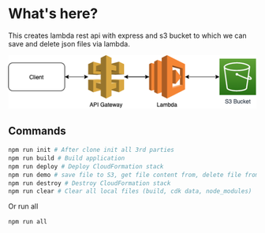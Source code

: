 # What's here?

This creates lambda rest api with express and s3 bucket to which we can save and delete json files via lambda.

![plot](../sketches/lambda-s3.png)

## Commands

```bash
npm run init # After clone init all 3rd parties
npm run build # Build application
npm run deploy # Deploy CloudFormation stack
npm run demo # save file to S3, get file content from, delete file from
npm run destroy # Destroy CloudFormation stack
npm run clear # Clear all local files (build, cdk data, node_modules)
```

Or run all

```bash
npm run all
```
